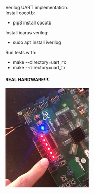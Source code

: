 Verilog UART implementation.  
Install cocotb:
* pip3 install cocotb  

Install icarus verilog:
* sudo apt install iverilog

Run tests with:  
* make --directory=uart_rx
* make --directory=uart_tx

#### REAL HARDWARE!!!:
![Alt Text](uart-test.gif)

